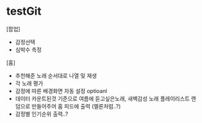 # testGit

[팝업]
- 감정선택
- 심박수 측정

[홈]
- 추천해준 노래 순서대로 나열 및 재생
- 각 노래 평가
- 감정에 따른 배경화면 자동 설정
optioanl
- 데이터 카운트된것 기준으로 여름에 듣고싶은노래, 새벽감성 노래 플레이리스트 랜덤으로 만들어주어 홈 피드에 출력 (멜론처럼..?)
- 감정별 인기순위 출력..?

